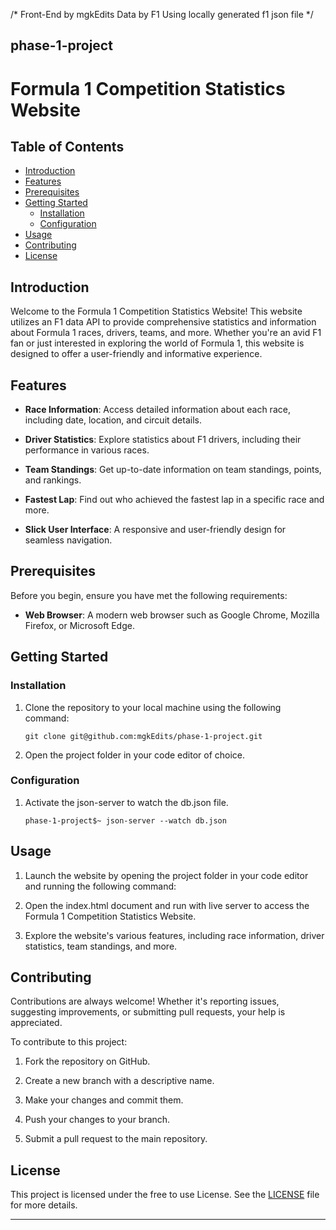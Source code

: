 /*   Front-End by mgkEdits 
     Data by F1
     Using locally generated f1 json file  */

## phase-1-project

# Formula 1 Competition Statistics Website

## Table of Contents

- [Introduction](#introduction)
- [Features](#features)
- [Prerequisites](#prerequisites)
- [Getting Started](#getting-started)
  - [Installation](#installation)
  - [Configuration](#configuration)
- [Usage](#usage)
- [Contributing](#contributing)
- [License](#license)

## Introduction

Welcome to the Formula 1 Competition Statistics Website! This website utilizes an F1 data API to provide comprehensive statistics and information about Formula 1 races, drivers, teams, and more. Whether you're an avid F1 fan or just interested in exploring the world of Formula 1, this website is designed to offer a user-friendly and informative experience.

## Features

- **Race Information**: Access detailed information about each race, including date, location, and circuit details.

- **Driver Statistics**: Explore statistics about F1 drivers, including their performance in various races.

- **Team Standings**: Get up-to-date information on team standings, points, and rankings.

- **Fastest Lap**: Find out who achieved the fastest lap in a specific race and more.

- **Slick User Interface**: A responsive and user-friendly design for seamless navigation.

## Prerequisites

Before you begin, ensure you have met the following requirements:

- **Web Browser**: A modern web browser such as Google Chrome, Mozilla Firefox, or Microsoft Edge.

## Getting Started

### Installation

1. Clone the repository to your local machine using the following command:

   ```
   git clone git@github.com:mgkEdits/phase-1-project.git
   ```

2. Open the project folder in your code editor of choice.

### Configuration

1. Activate the json-server to watch the db.json file.

   ```
   phase-1-project$~ json-server --watch db.json
   ```

## Usage

1. Launch the website by opening the project folder in your code editor and running the following command:


2. Open the index.html document and run with live server to access the Formula 1 Competition Statistics Website.

3. Explore the website's various features, including race information, driver statistics, team standings, and more.

## Contributing

Contributions are always welcome! Whether it's reporting issues, suggesting improvements, or submitting pull requests, your help is appreciated.

To contribute to this project:

1. Fork the repository on GitHub.

2. Create a new branch with a descriptive name.

3. Make your changes and commit them.

4. Push your changes to your branch.

5. Submit a pull request to the main repository.

## License

This project is licensed under the free to use License. See the [LICENSE](LICENSE) file for more details.

---
